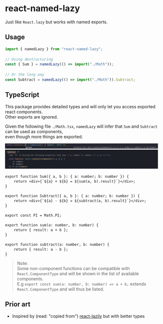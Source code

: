 # react-named-lazy

Just like `React.lazy` but works with named exports.

## Usage

```ts
import { namedLazy } from "react-named-lazy";

// Using destructuring
const { Sum } = namedLazy(() => import("./Math"));

// Or the long way
const Subtract = namedLazy(() => import("./Math")).Subtract;
```

## TypeScript

This package provides detailed types and will only let you access exported react components.\
Other exports are ignored.

Given the following file `./Math.tsx`, `namedLazy` will infer that `Sum` and `Subtract` can be used as components,\
even though more things are exported.

![TypeScript inference](.github/readme-image-01.png)
![TypeScript inference](.github/readme-image-02.png)

```tsx
export function Sum({ a, b }: { a: number; b: number }) {
	return <div>{`${a} + ${b} = ${sum(a, b).result}`}</div>;
}

export function Subtract({ a, b }: { a: number; b: number }) {
	return <div>{`${a} - ${b} = ${subtract(a, b).result}`}</div>;
}

export const PI = Math.PI;

export function sum(a: number, b: number) {
	return { result: a + b };
}

export function subtract(a: number, b: number) {
	return { result: a - b };
}
```

> Note:\
> Some non-component functions can be compatible with `React.ComponentType` and will be shown in the list of available components.\
> E.g `export const sum(a: number, b: number) => a + b;` extends `React.ComponentType` and will thus be listed.

## Prior art

- Inspired by (read: "copied from") [react-lazily](https://github.com/JLarky/react-lazily) but with better types

